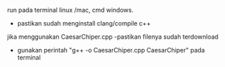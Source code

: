 run pada terminal linux /mac, cmd windows.
- pastikan sudah menginstall clang/compile c++


jika menggunakan CaesarChiper.cpp
-pastikan filenya sudah terdownload
- gunakan perintah "g++ -o CaesarChiper.cpp CaesarChiper" pada terminal

